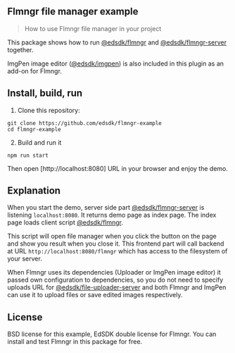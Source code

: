## Flmngr file manager example

> How to use Flmngr file manager in your project

This package shows how to run [@edsdk/flmngr](https://npmjs.com/package/@edsdk/flmngr) and [@edsdk/flmngr-server](https://npmjs.com/package/@edsdk/flmngr-server) together.

ImgPen image editor ([@edsdk/imgpen](https://npmjs.com/package/@edsdk/flmngr)) is also included in this plugin as an add-on for Flmngr.


## Install, build, run

1. Clone this repository:

```text
git clone https://github.com/edsdk/flmngr-example
cd flmngr-example
```

2. Build and run it

```text
npm run start
```

Then open [http://localhost:8080] URL in your browser and enjoy the demo.


## Explanation

When you start the demo, server side part [@edsdk/flmngr-server](https://npmjs.com/package/@edsdk/flmngr-server) is listening `localhost:8080`. It returns demo page as index page. The index page loads client script [@edsdk/flmngr](https://npmjs.com/package/@edsdk/flmngr).

This script will open file manager when you click the button on the page and show you result when you close it. This frontend part will call backend at URL `http://localhost:8080/flmngr` which has access to the filesystem of your server.

When Flmngr uses its dependencies (Uploader or ImgPen image editor) it passed own configuration to dependencies, so you do not need to specify uploads URL for [@edsdk/file-uploader-server](https://npmjs.com/package/@edsdk/file-uploader-server) and both Flmngr and ImgPen can use it to upload files or save edited images respectively.


## License

BSD license for this example, EdSDK double license for Flmngr.
You can install and test Flmngr in this package for free.